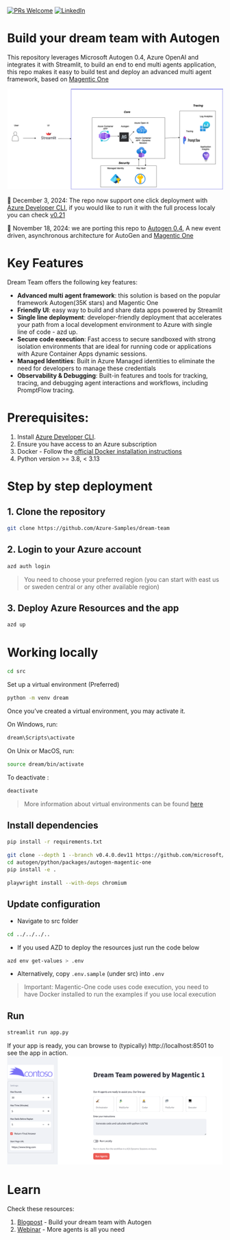 [![PRs Welcome](https://img.shields.io/badge/PRs-welcome-brightgreen.svg?style=flat-square)](http://makeapullrequest.com)
[![LinkedIn](https://img.shields.io/badge/LinkedIn-Connect-blue)](https://www.linkedin.com/in/yaniv-vaknin-7a8324178/)

# Build your dream team with Autogen

This repository leverages Microsoft Autogen 0.4, Azure OpenAI and integrates it with Streamlit, to build an end to end multi agents application, this repo makes it easy to build test and deploy an advanced multi agent framework, based on [Magentic One](https://www.microsoft.com/en-us/research/articles/magentic-one-a-generalist-multi-agent-system-for-solving-complex-tasks/)
 

![Architecture](assets/architecture.png)

:tada: December 3, 2024: The repo now support one click deployment with [Azure Developer CLI](https://learn.microsoft.com/en-us/azure/developer/azure-developer-cli/), if you would like to run it with the full process localy you can check [v0.21](https://github.com/yanivvak/dream-team/tree/v0.21)

:tada: November 18, 2024: we are porting this repo to  [Autogen 0.4](https://microsoft.github.io/autogen/0.4.0.dev6/index.html), A new event driven, asynchronous architecture for AutoGen and [Magentic One](https://github.com/microsoft/autogen/tree/main/python/packages/autogen-magentic-one)

# Key Features

Dream Team offers the following key features:

- **Advanced multi agent framework**: this solution is based on the popular framework Autogen(35K stars) and Magentic One
- **Friendly UI**: easy way to build and share data apps powered by Streamlit
- **Single line deployment**: developer-friendly deployment that accelerates your path from a local development environment to Azure with single line of code - azd up.
- **Secure code execution**:  Fast access to secure sandboxed with strong isolation environments that are ideal for running code or applications with Azure Container Apps dynamic sessions.
- **Managed Identities**: Built in Azure Managed identities to eliminate the need for developers to manage these credentials
- **Observability & Debugging**: Built-in features and tools for tracking, tracing, and debugging agent interactions and workflows, including PromptFlow tracing.


# Prerequisites:

1. Install [Azure Developer CLI](https://learn.microsoft.com/en-us/azure/developer/azure-developer-cli/install-azd?tabs=winget-windows%2Cbrew-mac%2Cscript-linux&pivots=os-windows).
2. Ensure you have access to an Azure subscription
3. Docker - Follow the [official Docker installation instructions](https://docs.docker.com/get-started/get-docker/)
4. Python version >= 3.8, < 3.13

# Step by step deployment
   
## 1. Clone the repository     
```bash  
git clone https://github.com/Azure-Samples/dream-team  
```
## 2. Login to your Azure account
```bash
azd auth login
```
> You need to choose your preferred region (you can start with east us or sweden central or any other available region)
## 3. Deploy Azure Resources and the app
```bash
azd up
```

# Working locally  
```bash  
cd src 
```

Set up a virtual environment (Preferred)
```bash
python -m venv dream
```
Once you’ve created a virtual environment, you may activate it.

On Windows, run:
```bash
dream\Scripts\activate
```
On Unix or MacOS, run:
```bash
source dream/bin/activate
```
To deactivate :
```bash
deactivate
```
> More information about virtual environments can be found [here](https://docs.python.org/3/tutorial/venv.html)

 
## Install dependencies
```bash
pip install -r requirements.txt
```
```bash
git clone --depth 1 --branch v0.4.0.dev11 https://github.com/microsoft/autogen.git
cd autogen/python/packages/autogen-magentic-one
pip install -e .
```

```bash
playwright install --with-deps chromium
```

## Update configuration

   - Navigate to src folder
```bash
cd ../../../..
```
   - If you used AZD to deploy the resources just run the code below
   ```bash
   azd env get-values > .env
   ```` 
   - Alternatively, copy `.env.sample` (under src) into `.env`

> Important: Magentic-One code uses code execution, you need to have Docker installed to run the examples if you use local execution

## Run
```bash
streamlit run app.py
```
If your app is ready, you can browse to (typically) http://localhost:8501 to see the app in action.
![Screenshot](./assets/fe01.png)

# Learn
Check these resources:
1. [Blogpost](https://techcommunity.microsoft.com/blog/Azure-AI-Services-blog/build-your-dream-team-with-autogen/4157961) - Build your dream team with Autogen
2. [Webinar](https://youtu.be/wB9gD9FkgNA?si=WU3H0QL37RCiTGvl) - More agents is all you need

